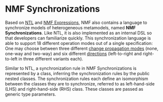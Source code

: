 # NMF Synchronizations

Based on [NTL](../transformations/index.md) and [NMF Expressions](../expressions/index.md), NMF also contains a language to synchronize models of heterogeneous metamodels, named **NMF Synchronizations**. Like NTL, it is also implemented as an internal DSL so that developers can
familiarize quickly. This synchronization language is able to support 18 different operation modes out of a single specification: One may choose between three different [change propagation modes](ChangePropagationMode) (none, one-way and two-way) and six different
[directions](SynchronizationDirection) (left-to-right and right-to-left in three different variants each).

Similar to NTL, a synchronization rule in NMF Synchronizations is represented by a class, inferring the synchronization rules by the public nested classes.
The synchronization rules each define an isomorphism between the classes they
are to synchronize, referred to as left-hand-side (LHS) and right-hand-side (RHS)
class. These classes are passed as generic type parameters.